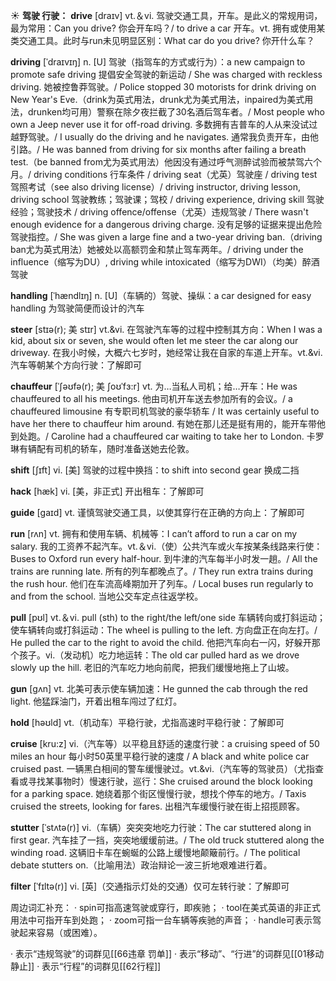 ☀ <span class="category">**驾驶 行驶：**</span>
<span class="vocabulary">**drive**</span> [draɪv] 
<span class="definition">vt.＆vi. 驾驶交通工具，开车。是此义的常规用词，最为常用：</span>Can you drive? 你会开车吗？/ to drive a car 开车。<span class="definition">vt. 拥有或使用某类交通工具。此时与run未见明显区别：</span>What car do you drive? 你开什么车？
           
<span class="vocabulary">**driving**</span> [ˈdraɪvɪŋ]
<span class="definition">n. [U] 驾驶（指驾车的方式或行为）：</span>a new campaign to promote safe driving 提倡安全驾驶的新运动 / She was charged with reckless driving. 她被控鲁莽驾驶。/ Police stopped 30 motorists for drink driving on New Year's Eve.（drink为英式用法，drunk尤为美式用法，inpaired为美式用法，drunken均可用）警察在除夕夜拦截了30名酒后驾车者。/ Most people who own a Jeep never use it for off-road driving. 多数拥有吉普车的人从来没试过越野驾驶。/ I usually do the driving and he navigates. 通常我负责开车，由他引路。/ He was banned from driving for six months after failing a breath test.（be banned from尤为英式用法）他因没有通过呼气测醉试验而被禁驾六个月。/ driving conditions 行车条件 / driving seat（尤英）驾驶座 / driving test 驾照考试（see also driving license）/ driving instructor, driving lesson, driving school 驾驶教练；驾驶课；驾校 / driving experience, driving skill 驾驶经验；驾驶技术 / driving offence/offense（尤英）违规驾驶 / There wasn't enough evidence for a dangerous driving charge. 没有足够的证据来提出危险驾驶指控。/ She was given a large fine and a two-year driving ban.（driving ban尤为英式用法）她被处以高额罚金和禁止驾车两年。/ driving under the influence（缩写为DU）, driving while intoxicated（缩写为DWI）（均美）醉酒驾驶
           
<span class="vocabulary">**handling**</span> [ˈhændlɪŋ]
<span class="definition">n. [U]（车辆的）驾驶、操纵：</span>a car designed for easy handling 为驾驶简便而设计的汽车
 
<span class="vocabulary">**steer**</span> [stɪə(r); 美 stɪr]
<span class="definition">vt.&vi. 在驾驶汽车等的过程中控制其方向：</span>When I was a kid, about six or seven, she would often let me steer the car along our driveway. 在我小时候，大概六七岁时，她经常让我在自家的车道上开车。<span class="definition">vt.&vi. 汽车等朝某个方向行驶：</span>了解即可
                      
<span class="vocabulary">**chauffeur**</span> [ˈʃəʊfə(r); 美 ʃoʊˈfɜ:r]
<span class="definition">vt. 为…当私人司机；给…开车：</span>He was chauffeured to all his meetings. 他由司机开车送去参加所有的会议。/ a chauffeured limousine 有专职司机驾驶的豪华轿车 / It was certainly useful to have her there to chauffeur him around. 有她在那儿还是挺有用的，能开车带他到处跑。/ Caroline had a chauffeured car waiting to take her to London. 卡罗琳有辆配有司机的轿车，随时准备送她去伦敦。

<span class="vocabulary">**shift**</span> [ʃɪft]
<span class="definition">vi. [美] 驾驶的过程中换挡：</span>to shift into second gear 换成二挡       

<span class="vocabulary">**hack**</span> [hæk]
<span class="definition">vi. [美，非正式] 开出租车：</span>了解即可

<span class="vocabulary">**guide**</span> [ɡaɪd] 
<span class="definition">vt. 谨慎驾驶交通工具，以使其穿行在正确的方向上：</span>了解即可

<span class="vocabulary">**run**</span> [rʌn] 
<span class="definition">vt. 拥有和使用车辆、机械等：</span>I can’t afford to run a car on my salary. 我的工资养不起汽车。<span class="definition">vt.＆vi.（使）公共汽车或火车按某条线路来行使：</span>Buses to Oxford run every half-hour. 到牛津的汽车每半小时发一趟。/ All the trains are running late. 所有的列车都晚点了。/ They run extra trains during the rush hour. 他们在车流高峰期加开了列车。/ Local buses run regularly to and from the school. 当地公交车定点往返学校。

<span class="vocabulary">**pull**</span> [pʊl] 
<span class="definition">vt.＆vi. pull (sth) to the right/the left/one side 车辆转向或打斜运动；使车辆转向或打斜运动：</span>The wheel is pulling to the left. 方向盘正在向左打。/ He pulled the car to the right to avoid the child. 他把汽车向右一闪，好躲开那个孩子。<span class="definition">vi.（发动机）吃力地运转：</span>The old car pulled hard as we drove slowly up the hill. 老旧的汽车吃力地向前爬，把我们缓慢地拖上了山坡。

<span class="vocabulary">**gun**</span> [ɡʌn] 
<span class="definition">vt. 北美可表示使车辆加速：</span>He gunned the cab through the red light. 他猛踩油门，开着出租车闯过了红灯。

<span class="vocabulary">**hold**</span> [həʊld] 
<span class="definition">vt.（机动车）平稳行驶，尤指高速时平稳行驶：</span>了解即可
           
<span class="vocabulary">**cruise**</span> [kru:z]
<span class="definition">vi.（汽车等）以平稳且舒适的速度行驶：</span>a cruising speed of 50 miles an hour 每小时50英里平稳行驶的速度 / A black and white police car cruised past. 一辆黑白相间的警车缓慢驶过。<span class="definition">vt.&vi.（汽车等的驾驶员）（尤指查看或寻找某事物时）慢速行驶，巡行：</span>She cruised around the block looking for a parking space. 她绕着那个街区慢慢行驶，想找个停车的地方。/ Taxis cruised the streets, looking for fares. 出租汽车缓慢行驶在街上招揽顾客。
               
<span class="vocabulary">**stutter**</span> [ˈstʌtə(r)]
<span class="definition">vi.（车辆）突突突地吃力行驶：</span>The car stuttered along in first gear. 汽车挂了一挡，突突地缓缓前进。/ The old truck stuttered along the winding road. 这辆旧卡车在蜿蜒的公路上缓慢地颠簸前行。/ The political debate stutters on.（比喻用法）政治辩论一波三折地艰难进行着。

<span class="vocabulary">**filter**</span> [ˈfɪltə(r)]
<span class="definition">vi. [英]（交通指示灯处的交通）仅可左转行驶：</span>了解即可

周边词汇补充：
· spin可指高速驾驶或穿行，即疾驰；
· tool在美式英语的非正式用法中可指开车到处跑；
· zoom可指一台车辆等疾驰的声音；
· handle可表示驾驶起来容易（或困难）。 

· 表示“违规驾驶”的词群见[[66违章 罚单]]
· 表示“移动”、“行进”的词群见[[01移动 静止]]
· 表示“行程”的词群见[[62行程]]
 